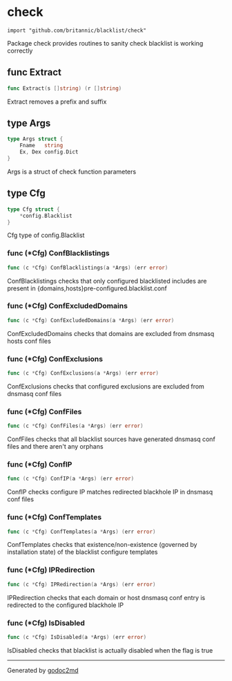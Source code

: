 
# check
    import "github.com/britannic/blacklist/check"

Package check provides routines to sanity check blacklist is working correctly






## func Extract
``` go
func Extract(s []string) (r []string)
```
Extract removes a prefix and suffix



## type Args
``` go
type Args struct {
    Fname   string
    Ex, Dex config.Dict
}
```
Args is a struct of check function parameters











## type Cfg
``` go
type Cfg struct {
    *config.Blacklist
}
```
Cfg type of config.Blacklist











### func (\*Cfg) ConfBlacklistings
``` go
func (c *Cfg) ConfBlacklistings(a *Args) (err error)
```
ConfBlacklistings checks that only configured blacklisted includes are present in {domains,hosts}pre-configured.blacklist.conf



### func (\*Cfg) ConfExcludedDomains
``` go
func (c *Cfg) ConfExcludedDomains(a *Args) (err error)
```
ConfExcludedDomains checks that domains are excluded from dnsmasq hosts conf files



### func (\*Cfg) ConfExclusions
``` go
func (c *Cfg) ConfExclusions(a *Args) (err error)
```
ConfExclusions checks that configured exclusions are excluded from dnsmasq conf files



### func (\*Cfg) ConfFiles
``` go
func (c *Cfg) ConfFiles(a *Args) (err error)
```
ConfFiles checks that all blacklist sources have generated dnsmasq conf files and there aren't any orphans



### func (\*Cfg) ConfIP
``` go
func (c *Cfg) ConfIP(a *Args) (err error)
```
ConfIP checks configure IP matches redirected blackhole IP in dnsmasq conf files



### func (\*Cfg) ConfTemplates
``` go
func (c *Cfg) ConfTemplates(a *Args) (err error)
```
ConfTemplates checks that existence/non-existence (governed by installation state) of the blacklist configure templates



### func (\*Cfg) IPRedirection
``` go
func (c *Cfg) IPRedirection(a *Args) (err error)
```
IPRedirection checks that each domain or host dnsmasq conf entry is redirected to the configured blackhole IP



### func (\*Cfg) IsDisabled
``` go
func (c *Cfg) IsDisabled(a *Args) (err error)
```
IsDisabled checks that blacklist is actually disabled when the flag is true









- - -
Generated by [godoc2md](http://godoc.org/github.com/davecheney/godoc2md)